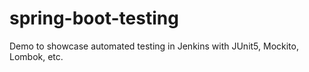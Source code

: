 # spring-boot-testing
Demo to showcase automated testing in Jenkins with JUnit5, Mockito, Lombok, etc. 
